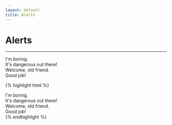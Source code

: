 ```yaml
---
layout: default
title: Alerts
---
```


# Alerts
---

<div class="example">
  <div class="container preview">
    <div class="alert">I'm boring.</div>
    <div class="alert -danger">It's dangerous out there!</div>
    <div class="alert -primary">Welcome, old friend.</div>
    <div class="alert -success">Good job!</div>
  </div>
</div>

{% highlight html %}
<div class="alert">I'm boring.</div>
<div class="alert -danger">It's dangerous out there!</div>
<div class="alert -primary">Welcome, old friend.</div>
<div class="alert -success">Good job!</div>
{% endhighlight %}
